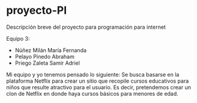 # proyecto-PI
Descripción breve del proyecto para programación para internet

Equipo 3:
- Núñez Milán María Fernanda
- Pelayo Pinedo Abraham
- Priego Zaleta Samir Adriel

Mi equipo y yo tenemos pensado lo siguiente:
Se busca basarse en la plataforma Netflix para crear un sitio que recopile cursos educativos para niños que resulte atractivo para el usuario.
Es decir, pretendemos crear un clon de Netflix en donde haya cursos básicos para menores de edad.
